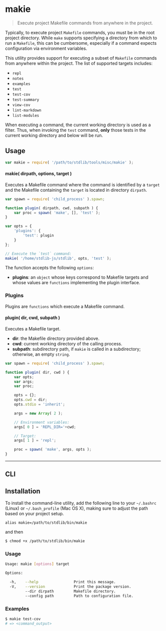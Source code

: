 makie
===

> Execute project Makefile commands from anywhere in the project.


<!-- <intro> -->

Typically, to execute project `Makefile` commands, you must be in the root project directory. While `make` supports specifying a directory from which to run a `Makefile`, this can be cumbersome, especially if a command expects configuration via environment variables.

This utility provides support for executing a subset of `Makefile` commands from anywhere within the project. The list of supported targets includes:

* `repl`
* `notes`
* `examples`
* `test`
* `test-cov`
* `test-summary`
* `view-cov`
* `lint-markdown`
* `list-modules`

When executing a command, the current working directory is used as a filter. Thus, when invoking the `test` command, __only__ those tests in the current working directory and below will be run.

<!-- </intro> -->


<!-- <usage> -->

## Usage

``` javascript
var makie = require( '/path/to/stdlib/tools/misc/makie' );
```

#### makie( dirpath, options, target )

Executes a Makefile command where the command is identified by a `target` and the Makefile containing the `target` is located in directory `dirpath`.

``` javascript
var spawn = require( 'child_process' ).spawn;

function plugin( dirpath, cwd, subpath ) {
    var proc = spawn( 'make', [], 'test' );
}

var opts = {
    'plugins': {
        'test': plugin
    }
};

// Execute the `test` command:
makie( '/home/stdlib-js/stdlib', opts, 'test' );
```

The function accepts the following `options`:

* __plugins__: an `object` whose keys correspond to Makefile targets and whose values are `functions` implementing the plugin interface.


### Plugins

Plugins are `functions` which execute a Makefile command.

#### plugin( dir, cwd, subpath )

Executes a Makefile target.

* __dir__: the Makefile directory provided above.
* __cwd__: current working directory of the calling process.
* __subpath__: subdirectory path, if `makie` is called in a subdirectory; otherwise, an empty `string`.

``` javascript
var spawn = require( 'child_process' ).spawn;

function plugin( dir, cwd ) {
    var opts;
    var args;
    var proc;

    opts = {};
    opts.cwd = dir;
    opts.stdio = 'inherit';

    args = new Array( 2 );

    // Environment variables:
    args[ 0 ] = 'REPL_DIR='+cwd;

    // Target:
    args[ 1 ] = 'repl';

    proc = spawn( 'make', args, opts );
}
```

<!-- </usage> -->


<!-- <cli> -->

---

## CLI

<!-- <installation> -->

## Installation

To install the command-line utility, add the following line to your `~/.bashrc` (Linux) or `~/.bash_profile` (Mac OS X), making sure to adjust the path based on your project setup.

``` text
alias makie=/path/to/stdlib/bin/makie
```

and then

``` bash
$ chmod +x /path/to/stdlib/bin/makie
```

<!-- </installation> -->

<!-- <usage> -->

### Usage

``` bash
Usage: makie [options] target

Options:

  -h,    --help                Print this message.
  -V,    --version             Print the package version.
         --dir dirpath         Makefile directory.
         --config path         Path to configuration file.
```

<!-- </usage> -->

<!-- <examples> -->

### Examples

``` bash
$ makie test-cov
# => <command_output>
```

<!-- </examples> -->

<!-- </cli> -->


<!-- <links> -->

<!-- </links> -->
